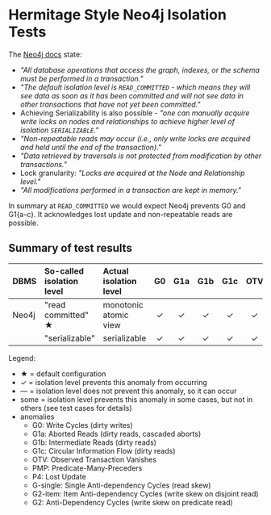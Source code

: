 # Hermitage Style Neo4j Isolation Tests

The [Neo4j docs](https://neo4j.com/docs/java-reference/current/transaction-management/introduction/) state:
- _"All database operations that access the graph, indexes, or the schema must be performed in a transaction."_
- _"The default isolation level is `READ_COMMITTED` - which means they will see data as soon as it has been committed and will not see data in other transactions that have not yet been committed."_
- Achieving Serializability is also possible - _"one can manually acquire write locks on nodes and relationships to achieve higher level of isolation `SERIALIZABLE`."_
- _"Non-repeatable reads may occur (i.e., only write locks are acquired and held until the end of the transaction)."_
- _"Data retrieved by traversals is not protected from modification by other transactions."_
- Lock granularity: _"Locks are acquired at the Node and Relationship level."_
- _"All modifications performed in a transaction are kept in memory."_

In summary at `READ_COMMITTED` we would expect Neo4j prevents G0 and G1{a-c}. 
It acknowledges lost update and non-repeatable reads are possible.

Summary of test results
-----------------------

| DBMS          | So-called isolation level    | Actual isolation level | G0 | G1a | G1b | G1c | OTV | PMP | P4 | G-single | G2-item | G2   |
|:--------------|:-----------------------------|:-----------------------|:--:|:---:|:---:|:---:|:---:|:---:|:--:|:--------:|:-------:|:----:|
| Neo4j         | "read committed" ★           | monotonic atomic view  | ✓  | ✓   | ✓   | ✓   | ✓   |  -  |    some |     -     |   -      |      |
|               | "serializable"               | serializable           | ✓  | ✓   | ✓   | ✓   | ✓   |  ✓   |    ✓ |     ✓    |    ✓     |   ✓   |


Legend:

* ★ = default configuration
* ✓ = isolation level prevents this anomaly from occurring
* — = isolation level does not prevent this anomaly, so it can occur
* some = isolation level prevents this anomaly in some cases, but not in others (see test cases for details)
* anomalies
  - G0: Write Cycles (dirty writes)
  - G1a: Aborted Reads (dirty reads, cascaded aborts)
  - G1b: Intermediate Reads (dirty reads)
  - G1c: Circular Information Flow (dirty reads)
  - OTV: Observed Transaction Vanishes
  - PMP: Predicate-Many-Preceders
  - P4: Lost Update
  - G-single: Single Anti-dependency Cycles (read skew)
  - G2-item: Item Anti-dependency Cycles (write skew on disjoint read)
  - G2: Anti-Dependency Cycles (write skew on predicate read)
